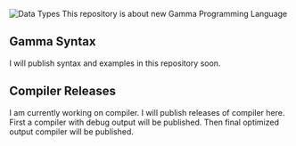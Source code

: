 ![Data Types](https://raw.githubusercontent.com/wiki/Algo-k/Gamma-Plus-Plus-Lang/Image/Ray.jfif)
This repository is about new Gamma Programming Language
## Gamma Syntax
I will publish syntax and examples in this repository soon.
## Compiler Releases
I am currently working on compiler.
I will publish releases of compiler here.
First a compiler with debug output will be published.
Then final optimized output compiler will be published.

